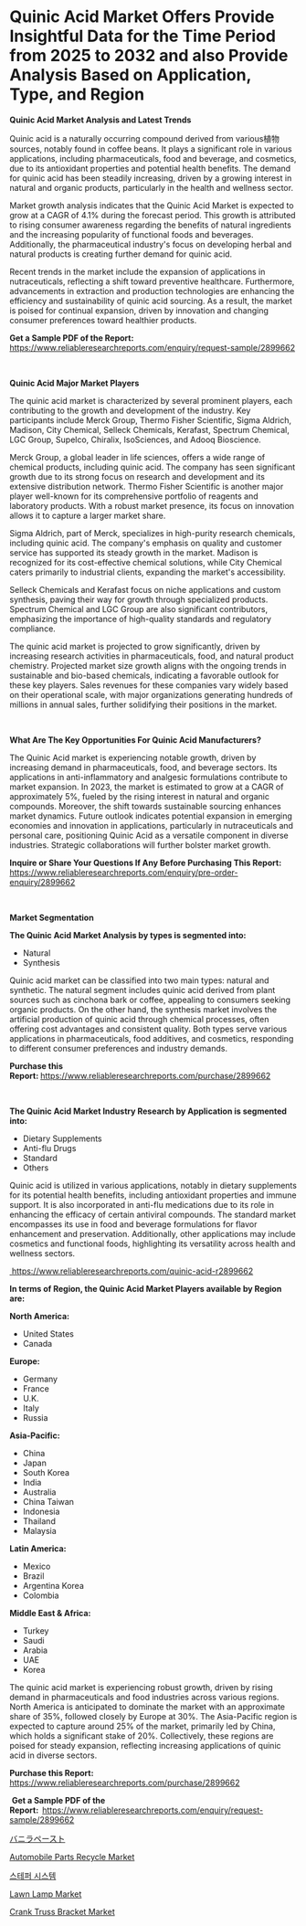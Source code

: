 <p><h1>Quinic Acid Market Offers Provide Insightful Data for the Time Period from 2025 to 2032 and also Provide Analysis Based on Application, Type, and Region</h1></p><p><strong>Quinic Acid Market Analysis and Latest Trends</strong></p>
<p><p>Quinic acid is a naturally occurring compound derived from various植物 sources, notably found in coffee beans. It plays a significant role in various applications, including pharmaceuticals, food and beverage, and cosmetics, due to its antioxidant properties and potential health benefits. The demand for quinic acid has been steadily increasing, driven by a growing interest in natural and organic products, particularly in the health and wellness sector.</p><p>Market growth analysis indicates that the Quinic Acid Market is expected to grow at a CAGR of 4.1% during the forecast period. This growth is attributed to rising consumer awareness regarding the benefits of natural ingredients and the increasing popularity of functional foods and beverages. Additionally, the pharmaceutical industry's focus on developing herbal and natural products is creating further demand for quinic acid.</p><p>Recent trends in the market include the expansion of applications in nutraceuticals, reflecting a shift toward preventive healthcare. Furthermore, advancements in extraction and production technologies are enhancing the efficiency and sustainability of quinic acid sourcing. As a result, the market is poised for continual expansion, driven by innovation and changing consumer preferences toward healthier products.</p></p>
<p><strong>Get a Sample PDF of the Report:&nbsp;</strong> <a href="https://www.reliableresearchreports.com/enquiry/request-sample/2899662?utm_campaign=38&utm_medium=2&utm_source=Github&utm_content=ia&utm_term=16032025&utm_id=quinic-acid">https://www.reliableresearchreports.com/enquiry/request-sample/2899662</a></p>
<p>&nbsp;</p>
<p><strong>Quinic Acid Major Market Players</strong></p>
<p><p>The quinic acid market is characterized by several prominent players, each contributing to the growth and development of the industry. Key participants include Merck Group, Thermo Fisher Scientific, Sigma Aldrich, Madison, City Chemical, Selleck Chemicals, Kerafast, Spectrum Chemical, LGC Group, Supelco, Chiralix, IsoSciences, and Adooq Bioscience.</p><p>Merck Group, a global leader in life sciences, offers a wide range of chemical products, including quinic acid. The company has seen significant growth due to its strong focus on research and development and its extensive distribution network. Thermo Fisher Scientific is another major player well-known for its comprehensive portfolio of reagents and laboratory products. With a robust market presence, its focus on innovation allows it to capture a larger market share.</p><p>Sigma Aldrich, part of Merck, specializes in high-purity research chemicals, including quinic acid. The company's emphasis on quality and customer service has supported its steady growth in the market. Madison is recognized for its cost-effective chemical solutions, while City Chemical caters primarily to industrial clients, expanding the market's accessibility.</p><p>Selleck Chemicals and Kerafast focus on niche applications and custom synthesis, paving their way for growth through specialized products. Spectrum Chemical and LGC Group are also significant contributors, emphasizing the importance of high-quality standards and regulatory compliance.</p><p>The quinic acid market is projected to grow significantly, driven by increasing research activities in pharmaceuticals, food, and natural product chemistry. Projected market size growth aligns with the ongoing trends in sustainable and bio-based chemicals, indicating a favorable outlook for these key players. Sales revenues for these companies vary widely based on their operational scale, with major organizations generating hundreds of millions in annual sales, further solidifying their positions in the market.</p></p>
<p>&nbsp;</p>
<p><strong>What Are The Key Opportunities For Quinic Acid Manufacturers?</strong></p>
<p><p>The Quinic Acid market is experiencing notable growth, driven by increasing demand in pharmaceuticals, food, and beverage sectors. Its applications in anti-inflammatory and analgesic formulations contribute to market expansion. In 2023, the market is estimated to grow at a CAGR of approximately 5%, fueled by the rising interest in natural and organic compounds. Moreover, the shift towards sustainable sourcing enhances market dynamics. Future outlook indicates potential expansion in emerging economies and innovation in applications, particularly in nutraceuticals and personal care, positioning Quinic Acid as a versatile component in diverse industries. Strategic collaborations will further bolster market growth.</p></p>
<p><strong>Inquire or Share Your Questions If Any Before Purchasing This Report:</strong> <a href="https://www.reliableresearchreports.com/enquiry/pre-order-enquiry/2899662?utm_campaign=38&utm_medium=2&utm_source=Github&utm_content=ia&utm_term=16032025&utm_id=quinic-acid">https://www.reliableresearchreports.com/enquiry/pre-order-enquiry/2899662</a></p>
<p>&nbsp;</p>
<p><strong>Market Segmentation</strong></p>
<p><strong>The Quinic Acid Market Analysis by types is segmented into:</strong></p>
<p><ul><li>Natural</li><li>Synthesis</li></ul></p>
<p><p>Quinic acid market can be classified into two main types: natural and synthetic. The natural segment includes quinic acid derived from plant sources such as cinchona bark or coffee, appealing to consumers seeking organic products. On the other hand, the synthesis market involves the artificial production of quinic acid through chemical processes, often offering cost advantages and consistent quality. Both types serve various applications in pharmaceuticals, food additives, and cosmetics, responding to different consumer preferences and industry demands.</p></p>
<p><strong>Purchase this Report:&nbsp;</strong><a href="https://www.reliableresearchreports.com/purchase/2899662?utm_campaign=38&utm_medium=2&utm_source=Github&utm_content=ia&utm_term=16032025&utm_id=quinic-acid">https://www.reliableresearchreports.com/purchase/2899662</a></p>
<p>&nbsp;</p>
<p><strong>The Quinic Acid Market Industry Research by Application is segmented into:</strong></p>
<p><ul><li>Dietary Supplements</li><li>Anti-flu Drugs</li><li>Standard</li><li>Others</li></ul></p>
<p><p>Quinic acid is utilized in various applications, notably in dietary supplements for its potential health benefits, including antioxidant properties and immune support. It is also incorporated in anti-flu medications due to its role in enhancing the efficacy of certain antiviral compounds. The standard market encompasses its use in food and beverage formulations for flavor enhancement and preservation. Additionally, other applications may include cosmetics and functional foods, highlighting its versatility across health and wellness sectors.</p></p>
<p><a href="https://www.reliableresearchreports.com/quinic-acid-r2899662?utm_campaign=38&utm_medium=2&utm_source=Github&utm_content=ia&utm_term=16032025&utm_id=quinic-acid">&nbsp;https://www.reliableresearchreports.com/quinic-acid-r2899662</a></p>
<p><strong>In terms of Region, the Quinic Acid Market Players available by Region are:</strong></p>
<p>
    <p> <strong> North America: </strong>
        <ul>
            <li>United States</li>
            <li>Canada</li>
        </ul>
        </p> 
    <p> <strong> Europe: </strong>
        <ul>
            <li>Germany</li>
            <li>France</li>
            <li>U.K.</li>
            <li>Italy</li>
            <li>Russia</li>
        </ul>
        </p> 
    <p> <strong> Asia-Pacific: </strong>
        <ul>
            <li>China</li>
            <li>Japan</li>
            <li>South Korea</li>
            <li>India</li>
            <li>Australia</li>
            <li>China Taiwan</li>
            <li>Indonesia</li>
            <li>Thailand</li>
            <li>Malaysia</li>
        </ul>
        </p> 
    <p> <strong> Latin America: </strong>
        <ul>
            <li>Mexico</li>
            <li>Brazil</li>
            <li>Argentina Korea</li>
            <li>Colombia</li>
        </ul>
        </p> 
    <p> <strong> Middle East & Africa: </strong>
        <ul>
            <li>Turkey</li>
            <li>Saudi</li>
            <li>Arabia</li>
            <li>UAE</li>
            <li>Korea</li>
        </ul>
    </p>
    </p>
<p><p>The quinic acid market is experiencing robust growth, driven by rising demand in pharmaceuticals and food industries across various regions. North America is anticipated to dominate the market with an approximate share of 35%, followed closely by Europe at 30%. The Asia-Pacific region is expected to capture around 25% of the market, primarily led by China, which holds a significant stake of 20%. Collectively, these regions are poised for steady expansion, reflecting increasing applications of quinic acid in diverse sectors.</p></p>
<p><strong>Purchase this Report: </strong><a href="https://www.reliableresearchreports.com/purchase/2899662?utm_campaign=38&utm_medium=2&utm_source=Github&utm_content=ia&utm_term=16032025&utm_id=quinic-acid">https://www.reliableresearchreports.com/purchase/2899662</a></p>
<p>&nbsp;<strong>Get a Sample PDF of the Report:&nbsp;&nbsp;</strong><a href="https://www.reliableresearchreports.com/enquiry/request-sample/2899662?utm_campaign=38&utm_medium=2&utm_source=Github&utm_content=ia&utm_term=16032025&utm_id=quinic-acid">https://www.reliableresearchreports.com/enquiry/request-sample/2899662</a></p>
<p><strong></strong></p>
<p><p><a href="https://github.com/mohamedbakry57/Market-Research-Report-List-7/blob/main/639808145593.md?utm_campaign=38&utm_medium=2&utm_source=Github&utm_content=ia&utm_term=16032025&utm_id=quinic-acid">バニラペースト</a></p><p><a href="https://github.com/latzerelfigo48/Market-Research-Report-List-1/blob/main/automobile-parts-recycle-market.md?utm_campaign=38&utm_medium=2&utm_source=Github&utm_content=ia&utm_term=16032025&utm_id=quinic-acid">Automobile Parts Recycle Market</a></p><p><a href="https://github.com/laholand/Market-Research-Report-List-7/blob/main/913186846324.md?utm_campaign=38&utm_medium=2&utm_source=Github&utm_content=ia&utm_term=16032025&utm_id=quinic-acid">스테퍼 시스템</a></p><p><a href="https://github.com/moratronak3q/Market-Research-Report-List-1/blob/main/lawn-lamp-market.md?utm_campaign=38&utm_medium=2&utm_source=Github&utm_content=ia&utm_term=16032025&utm_id=quinic-acid">Lawn Lamp Market</a></p><p><a href="https://github.com/reahmmunises/Market-Research-Report-List-1/blob/main/crank-truss-bracket-market.md?utm_campaign=38&utm_medium=2&utm_source=Github&utm_content=ia&utm_term=16032025&utm_id=quinic-acid">Crank Truss Bracket Market</a></p></p>